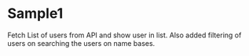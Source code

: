 # Sample1
Fetch List of users from API and show user in list. Also added filtering of users on searching the users on name bases.
